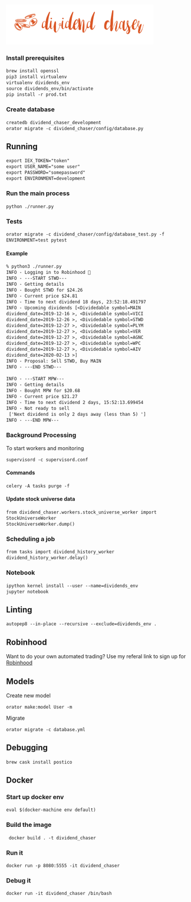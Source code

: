![Dividend Chaser](./assets/chaser_logo.png)

### Install prerequisites

```
brew install openssl
pip3 install virtualenv
virtualenv dividends_env
source dividends_env/bin/activate
pip install -r prod.txt
```

### Create database

```
createdb dividend_chaser_development
orator migrate -c dividend_chaser/config/database.py
```

## Running

```
export IEX_TOKEN="token"
export USER_NAME="some user"
export PASSWORD="somepassword"
export ENVIRONMENT=development
```

### Run the main process

```
python ./runner.py
```

### Tests

```
orator migrate -c dividend_chaser/config/database_test.py -f
ENVIRONMENT=test pytest
```

#### Example

```
% python3 ./runner.py
INFO - Logging in to Robinhood 🏹
INFO - ---START STWD---
INFO - Getting details
INFO - Bought STWD for $24.26
INFO - Current price $24.81
INFO - Time to next dividend 18 days, 23:52:18.491797
INFO - Upcoming dividends [<Dividedable symbol=MAIN dividend_date=2019-12-16 >, <Dividedable symbol=VICI dividend_date=2019-12-26 >, <Dividedable symbol=STWD dividend_date=2019-12-27 >, <Dividedable symbol=PLYM dividend_date=2019-12-27 >, <Dividedable symbol=VER dividend_date=2019-12-27 >, <Dividedable symbol=AGNC dividend_date=2019-12-27 >, <Dividedable symbol=WPC dividend_date=2019-12-27 >, <Dividedable symbol=AIV dividend_date=2020-02-13 >]
INFO - Proposal: Sell STWD, Buy MAIN
INFO - ---END STWD---

INFO - ---START MPW---
INFO - Getting details
INFO - Bought MPW for $20.68
INFO - Current price $21.27
INFO - Time to next dividend 2 days, 15:52:13.699454
INFO - Not ready to sell
 ['Next dividend is only 2 days away (less than 5) ']
INFO - ---END MPW---
```

### Background Processing

To start workers and monitoring

```
supervisord -c supervisord.conf
```

#### Commands

```
celery -A tasks purge -f
```

#### Update stock universe data

```
from dividend_chaser.workers.stock_universe_worker import StockUniverseWorker
StockUniverseWorker.dump()
```

### Scheduling a job

```
from tasks import dividend_history_worker
dividend_history_worker.delay()
```

### Notebook

```
ipython kernel install --user --name=dividends_env
jupyter notebook
```

## Linting

```
autopep8 --in-place --recursive --exclude=dividends_env .

```

## Robinhood

Want to do your own automated trading? Use my referal link to sign up for [Robinhood](https://join.robinhood.com/ilyak36)

## Models

Create new model

```
orator make:model User -m
```

Migrate

```
orator migrate -c database.yml
```

## Debugging

```
brew cask install postico
```

## Docker

### Start up docker env

```
eval $(docker-machine env default)
```

### Build the image

```
 docker build . -t dividend_chaser
```

### Run it

```
docker run -p 8080:5555 -it dividend_chaser
```

### Debug it

```
docker run -it dividend_chaser /bin/bash
```
